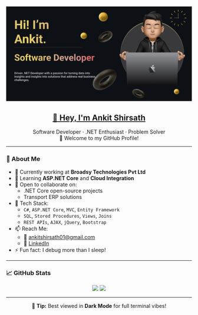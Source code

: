 <p align="center">
  <img src="Make your README.png" alt="Ankit Shirsath Banner" width="1000" />
</p>

[<h2 align="center">👋 Hey, I'm Ankit Shirsath</h2>](url)

<p align="center">
  Software Developer · .NET Enthusiast · Problem Solver  
  <br>
  🚀 Welcome to my GitHub Profile!
</p>

---

### 🔧 About Me

- 💼 Currently working at **Broadsy Technologies Pvt Ltd**
- 📘 Learning **ASP.NET Core** and **Cloud Integration**
- 🤝 Open to collaborate on:
  - .NET Core open-source projects
  - Transport ERP solutions
- 💬 Tech Stack:
  - `C#`, `ASP.NET Core`, `MVC`, `Entity Framework`
  - `SQL`, `Stored Procedures`, `Views`, `Joins`
  - `REST APIs`, `AJAX`, `jQuery`, `Bootstrap`
- 📫 Reach Me:
  - 📧 [ankitshirsath01@gmail.com](mailto:ankitshirsath01@gmail.com)
  - 🔗 [LinkedIn](https://linkedin.com/in/ankit-shirsath)
- ⚡ Fun fact: I debug more than I sleep!

---

### 📈 GitHub Stats

<p align="center">
  <img src="https://github-readme-stats.vercel.app/api?username=ankitshirsath&show_icons=true&theme=tokyonight" height="150" />
  <img src="https://github-readme-streak-stats.herokuapp.com/?user=ankitshirsath&theme=tokyonight" height="150" />
</p>

---

<p align="center">
  🌙 <strong>Tip:</strong> Best viewed in <strong>Dark Mode</strong> for full terminal vibes!
</p>
